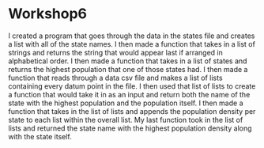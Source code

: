# Workshop6
I created a program that goes through the data in the states file and creates a list with all of the state names. I then made a function that takes in a list of strings and returns the string that would appear last if arranged in alphabetical order. I then made a function that takes in a list of states and returns the highest population that one of those states had. I then made a function that reads through a data csv file and makes a list of lists containing every datum point in the file. I then used that list of lists to create a function that would take it in as an input and return both the name of the state with the highest population and the population itself. I then made a function that takes in the list of lists and appends the population density per state to each list within the overall list. My last function took in the list of lists and returned the state name with the highest population density along with the state itself.

